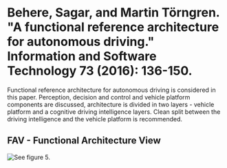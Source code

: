 # Behere, Sagar, and Martin Törngren. "A functional reference architecture for autonomous driving." Information and Software Technology 73 (2016): 136-150.

Functional reference architecture for autonomous driving is considered in this paper. Perception, decision and control and vehicle platform components are discussed, architecture is divided in two layers - vehicle platform and a cognitive driving intelligence layers. Clean split between the driving intelligence and the vehicle platform is recommended.

## FAV - Functional Architecture View

![See figure 5.](/input/FAV.png)
